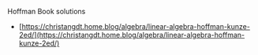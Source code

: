 Hoffman Book solutions
- [https://christangdt.home.blog/algebra/linear-algebra-hoffman-kunze-2ed/](https://christangdt.home.blog/algebra/linear-algebra-hoffman-kunze-2ed/)
